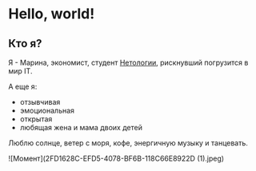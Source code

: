 # Hello, world!

## Кто я?

Я - Марина, экономист, студент [Нетологии](https://netology.ru/netology-branding), рискнувший погрузится в мир IT. 

А еще я:
- отзывчивая
- эмоциональная
- открытая
- любящая жена и мама двоих детей

Люблю солнце, ветер с моря, кофе, энергичную музыку и танцевать.

![Момент](2FD1628C-EFD5-4078-BF6B-118C66E8922D (1).jpeg)
